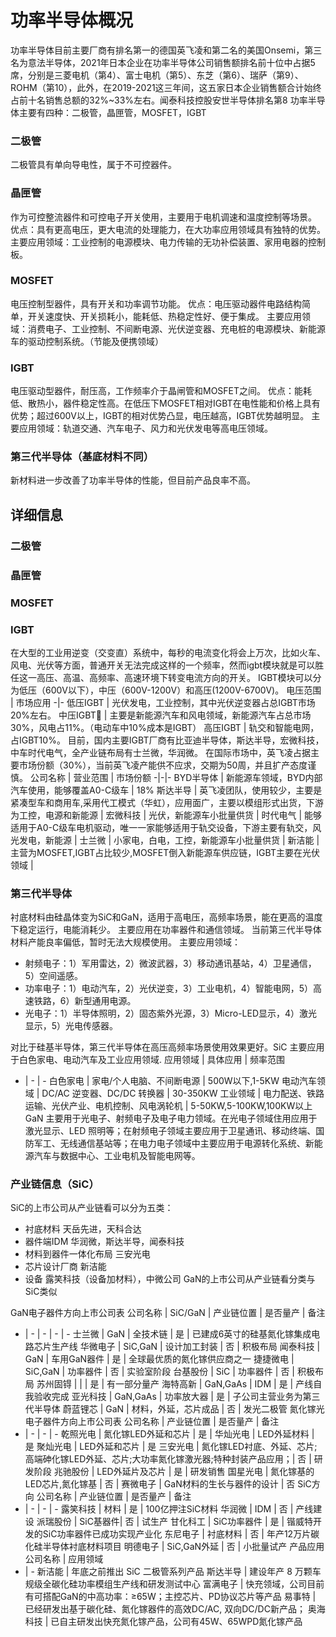 # 功率半导体概况
功率半导体目前主要厂商有排名第一的德国英飞凌和第二名的美国Onsemi，第三名为意法半导体，2021年日本企业在功率半导体公司销售额排名前十位中占据5席，分别是三菱电机（第4）、富士电机（第5）、东芝（第6）、瑞萨（第9）、ROHM（第10），此外，在2019-2021这三年间，这五家日本企业销售额合计始终占前十名销售总额的32%~33%左右。闻泰科技控股安世半导体排名第8
功率半导体主要有四种：二极管，晶匣管，MOSFET，IGBT
### 二极管
二极管具有单向导电性，属于不可控器件。
### 晶匣管
作为可控整流器件和可控电子开关使用，主要用于电机调速和温度控制等场景。
优点：具有更高电压，更大电流的处理能力，在大功率应用领域具有独特的优势。
主要应用领域：工业控制的电源模块、电力传输的无功补偿装置、家用电器的控制板。
### MOSFET
电压控制型器件，具有开关和功率调节功能。
优点：电压驱动器件电路结构简单，开关速度快、开关损耗小，能耗低、热稳定性好、便于集成。
主要应用领域：消费电子、工业控制、不间断电源、光伏逆变器、充电桩的电源模块、新能源车的驱动控制系统。（节能及便携领域）
### IGBT
电压驱动型器件，耐压高，工作频率介于晶闸管和MOSFET之间。
优点：能耗低、散热小，器件稳定性高。在低压下MOSFET相对IGBT在电性能和价格上具有优势；超过600V以上，IGBT的相对优势凸显，电压越高，IGBT优势越明显。
主要应用领域：轨道交通、汽车电子、风力和光伏发电等高电压领域。
### 第三代半导体（基底材料不同）
新材料进一步改善了功率半导体的性能，但目前产品良率不高。
## 详细信息
### 二极管
### 晶匣管
### MOSFET
### IGBT
在大型的工业用逆变（交变直）系统中，每秒的电流变化将会上万次，比如火车、风电、光伏等方面，普通开关无法完成这样的一个频率，然而igbt模块就是可以胜任这一高压、高温、高频率、高速环境下转变电流方向的开关。
IGBT模块可以分为低压（600V以下），中压（600V-1200V）和高压(1200V-6700V)。
电压范围 | 市场应用
-|-
低压IGBT | 光伏发电，工业控制，其中光伏逆变器占总IGBT市场20%左右。
中压IGBT | 主要是新能源汽车和风电领域，新能源汽车占总市场30%，风电占11%。（电动车中10%成本是IGBT）
高压IGBT | 轨交和智能电网，占IGBT10%。
目前，国内主要IGBT厂商有比亚迪半导体，斯达半导，宏微科技，中车时代电气，全产业链布局有士兰微，华润微。
在国际市场中，英飞凌占据主要市场份额（30%），当前英飞凌产能供不应求，交期为50周，并且扩产态度谨慎。
公司名称 | 营业范围 | 市场份额
-|-|-
BYD半导体 | 新能源车领域，BYD内部汽车使用，能够覆盖A0-C级车 | 18%
斯达半导 | 英飞凌团队，使用较少，主要是紧凑型车和商用车,采用代工模式（华虹），应用面广，主要以模组形式出货，下游为工控，电源和新能源 | 
宏微科技 | 光伏，新能源车小批量供货 | 
时代电气 | 能够适用于A0-C级车电机驱动，唯一一家能够适用于轨交设备，下游主要有轨交，风光发电，新能源 | 
士兰微 | 小家电，白电，工控，新能源车小批量供货 |
新洁能 | 主营为MOSFET,IGBT占比较少,MOSFET倒入新能源车供应链，IGBT主要在光伏领域 | 
### 第三代半导体
衬底材料由硅晶体变为SiC和GaN，适用于高电压，高频率场景，能在更高的温度下稳定运行，电能消耗少。
主要应用在功率器件和通信领域。
当前第三代半导体材料产能良率偏低，暂时无法大规模使用。
主要应用领域：
* 射频电子：1）军用雷达，2）微波武器，3）移动通讯基站，4）卫星通信，5）空间遥感。
* 功率电子：1）电动汽车，2）光伏逆变，3）工业电机，4）智能电网，5）高速铁路，6）新型通用电源。
* 光电子：1）半导体照明，2）固态紫外光源，3）Micro-LED显示，4）激光显示，5）光电传感器。

对比于硅基半导体，第三代半导体在高压高频率场景使用效果更好。SiC 主要应用于白色家电、电动汽车及工业应用领域.
应用领域 | 具体应用 | 频率范围
- | - | -
白色家电 | 家电/个人电脑、不间断电源 | 500W以下,1-5KW
电动汽车领域 | DC/AC 逆变器、DC/DC 转换器 | 30-350KW
工业领域 | 电力配送、铁路运输、光伏产业、电机控制、风电涡轮机 | 5-50KW,5-100KW,100KW以上
GaN 主要用于光电子、射频电子及电子电力领域。在光电子领域住用应用于激光显示、LED 照明等；在射频电子领域主要应用于卫星通讯、移动终端、国防军工、无线通信基站等；在电力电子领域中主要应用于电源转化系统、新能源汽车与数据中心、工业电机及智能电网等。
### 产业链信息（SiC）
SiC的上市公司从产业链看可以分为五类：
* 衬底材料
天岳先进，天科合达
* 器件端IDM
华润微，斯达半导，闻泰科技
* 材料到器件一体化布局
三安光电
* 芯片设计厂商
新洁能
* 设备
露笑科技（设备加材料），中微公司
GaN的上市公司从产业链看分类与SiC类似

GaN电子器件方向上市公司表
公司名称 | SiC/GaN | 产业链位置 | 是否量产 | 备注
- | - | - | - | -
士兰微 | GaN | 全技术链 | 是 | 已建成6英寸的硅基氮化镓集成电路芯片生产线
华微电子 | SiC,GaN | 设计加工封装 | 否 | 积极布局
闻泰科技 | GaN | 车用GaN器件 | 是 | 全球最优质的氮化镓供应商之一
捷捷微电 | SiC,GaN | 功率器件 | 否 | 实验室阶段
台基股份 | SiC | 功率器件 | 否 | 积极布局
苏州固锝 |  |  | 是 | 有一部分量产 
海特高新 | GaN,GaAs | IDM | 是 | 产线自我验收完成
亚光科技 | GaN,GaAs | 功率放大器 | 是 | 子公司主营业务为第三代半导体
蔚蓝锂芯 | GaN | 材料，外延，芯片成品 | 否 | 发光二极管
氮化镓光电子器件方向上市公司表
公司名称 |  产业链位置 | 是否量产 | 备注
- | - | - | - 
乾照光电 | 氮化镓LED外延和芯片 | 是 | 
华灿光电 | LED外延材料 | 是
聚灿光电 | LED外延和芯片 | 是
三安光电 | 氮化镓LED衬底、外延、芯片;高端砷化镓LED外延、芯片;大功率氮化镓激光器;特种封装产品应用；| 否 | 研发阶段
兆驰股份 | LED外延片及芯片 | 是 | 研发销售
国星光电 | 氮化镓基的LED芯片,氮化镓基 | 否 |
赛微电子 | GaN材料的生长与器件的设计 | 否
SiC方向
公司名称 |  产业链位置 | 是否量产 | 备注
- | - | - | - 
露笑科技 | 材料 | 是 | 100亿押注SiC材料
华润微 | IDM | 否 | 产线建设
派瑞股份 | SiC基器件| 否 | 试生产
甘化科工 | SiC功率器件 | 是 | 锴威特开发的SiC功率器件已成功实现产业化
东尼电子 | 衬底材料 | 否 | 年产12万片碳化硅半导体衬底材料项目
明德电子 | SiC,GaN外延 | 否 | 小批量试产
产品应用
公司名称 | 应用领域
- | - 
新洁能 | 年底之前推出 SiC 二极管系列产品
斯达半导 | 建设年产 8 万颗车规级全碳化硅功率模组生产线和研发测试中心
富满电子 | 快充领域，公司目前有可搭配GaN的中高功率：≥65W；主控芯片、PD协议芯片等产品
易事特 | 已经研发出基于碳化硅、氮化镓器件的高效DC/AC, 双向DC/DC新产品；
奥海科技 | 已自主研发出快充氮化镓产品，公司有45W、65WPD氮化镓产品